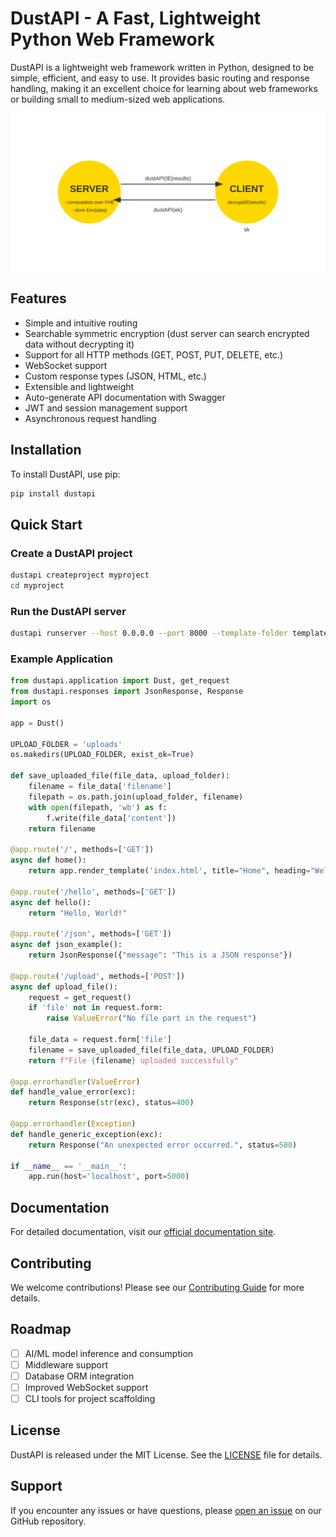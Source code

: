 # DustAPI - A Fast, Lightweight Python Web Framework

DustAPI is a lightweight web framework written in Python, designed to be simple, efficient, and easy to use. It provides basic routing and response handling, making it an excellent choice for learning about web frameworks or building small to medium-sized web applications.

![dustAPI logo](./dustAPI.svg)

## Features

- Simple and intuitive routing
- Searchable symmetric encryption (dust server can search encrypted data without decrypting it)
- Support for all HTTP methods (GET, POST, PUT, DELETE, etc.)
- WebSocket support
- Custom response types (JSON, HTML, etc.)
- Extensible and lightweight
- Auto-generate API documentation with Swagger
- JWT and session management support
- Asynchronous request handling

## Installation

To install DustAPI, use pip:

```bash
pip install dustapi
```

## Quick Start

### Create a DustAPI project

```bash
dustapi createproject myproject
cd myproject
```

### Run the DustAPI server

```bash
dustapi runserver --host 0.0.0.0 --port 8000 --template-folder templates --static-folder static --log-file app.log
```

### Example Application

```python
from dustapi.application import Dust, get_request
from dustapi.responses import JsonResponse, Response
import os

app = Dust()

UPLOAD_FOLDER = 'uploads'
os.makedirs(UPLOAD_FOLDER, exist_ok=True)

def save_uploaded_file(file_data, upload_folder):
    filename = file_data['filename']
    filepath = os.path.join(upload_folder, filename)
    with open(filepath, 'wb') as f:
        f.write(file_data['content'])
    return filename

@app.route('/', methods=['GET'])
async def home():
    return app.render_template('index.html', title="Home", heading="Welcome to DustAPI", content="This is the home page.")

@app.route('/hello', methods=['GET'])
async def hello():
    return "Hello, World!"

@app.route('/json', methods=['GET'])
async def json_example():
    return JsonResponse({"message": "This is a JSON response"})

@app.route('/upload', methods=['POST'])
async def upload_file():
    request = get_request()
    if 'file' not in request.form:
        raise ValueError("No file part in the request")
    
    file_data = request.form['file']
    filename = save_uploaded_file(file_data, UPLOAD_FOLDER)
    return f"File {filename} uploaded successfully"

@app.errorhandler(ValueError)
def handle_value_error(exc):
    return Response(str(exc), status=400)

@app.errorhandler(Exception)
def handle_generic_exception(exc):
    return Response("An unexpected error occurred.", status=500)

if __name__ == '__main__':
    app.run(host='localhost', port=5000)

```

## Documentation

For detailed documentation, visit our [official documentation site](https://dustapi.readthedocs.io).

## Contributing

We welcome contributions! Please see our [Contributing Guide](CONTRIBUTING.md) for more details.

## Roadmap

- [ ] AI/ML model inference and consumption
- [ ] Middleware support
- [ ] Database ORM integration
- [ ] Improved WebSocket support
- [ ] CLI tools for project scaffolding

## License

DustAPI is released under the MIT License. See the [LICENSE](LICENSE) file for details.

## Support

If you encounter any issues or have questions, please [open an issue](https://github.com/godwins3/dustapi/issues) on our GitHub repository.
